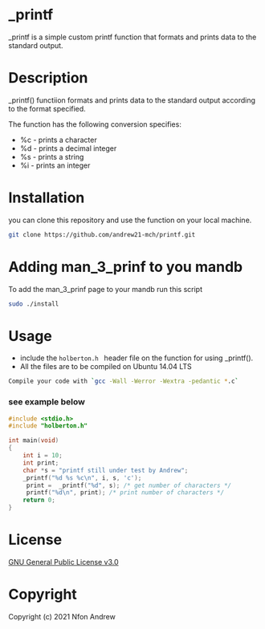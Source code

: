 # _printf

_printf is a simple custom printf function that formats and prints data to the standard output.

# Description
_printf() functiion formats and prints data to the standard output according to the format specified.

The function has the following conversion specifies:

+ %c - prints a character
+ %d - prints a decimal integer
+ %s - prints a string
+ %i - prints an integer


# Installation
 you can clone this repository  and use the function on your local machine.

```bash 
git clone https://github.com/andrew21-mch/printf.git
```

# Adding man_3_prinf to you mandb

To add the man_3_prinf page to your mandb run this script

```bash
sudo ./install
```

# Usage
+ include the `holberton.h ` header file on the function for using _printf().
+ All the files are to be compiled on Ubuntu 14.04 LTS
```bash
Compile your code with `gcc -Wall -Werror -Wextra -pedantic *.c`
```

### see example below
```c
#include <stdio.h>
#include "holberton.h"

int main(void)
{
    int i = 10;
    int print;
    char *s = "printf still under test by Andrew";
    _printf("%d %s %c\n", i, s, 'c');
     print =  _printf("%d", s); /* get number of characters */
     printf("%d\n", print); /* print number of characters */
    return 0;
}


```

# License
[GNU General Public License v3.0](https://www.gnu.org/licenses/gpl-3.0.en.html)

# Copyright
Copyright (c) 2021 Nfon Andrew





